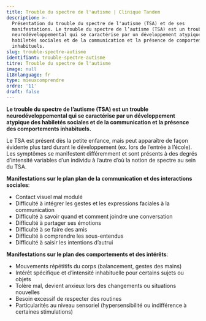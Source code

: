 ```yaml
---
title: Trouble du spectre de l'autisme | Clinique Tandem
description: >-
  Présentation du trouble du spectre de l'autisme (TSA) et de ses
  manifestations. Le trouble du spectre de l’autisme (TSA) est un trouble
  neurodéveloppemental qui se caractérise par un développement atypique des
  habiletés sociales et de la communication et la présence de comportements
  inhabituels.
slug: trouble-spectre-autisme
identifiant: trouble-spectre-autisme
titre: Trouble du spectre de l'autisme
image: null
i18nlanguage: fr
type: mieuxcomprendre
ordre: '11'
draft: false
---
```

**Le trouble du spectre de l’autisme (TSA) est un trouble neurodéveloppemental qui se caractérise par un développement atypique des habiletés sociales et de la communication et la présence des comportements inhabituels.**  

Le TSA est présent dès la petite enfance, mais peut apparaître de façon évidente plus tard durant le développement (ex. lors de l’entrée à l’école). Les symptômes se manifestent différemment et sont présents à des degrés d’intensité variables d’un individu à l’autre d’où la notion de spectre au sein du TSA.

**Manifestations sur le plan plan de la communication et des interactions sociales**:

- Contact visuel mal modulé
- Difficulté à intégrer les gestes et les expressions faciales à la communication
- Difficulté à savoir quand et comment joindre une conversation
- Difficulté à partager ses émotions
- Difficulté à se faire des amis
- Difficulté à comprendre les sous-entendus
- Difficulté à saisir les intentions d’autrui

**Manifestations sur le plan des comportements et des intérêts**:

- Mouvements répétitifs du corps (balancement, gestes des mains)
- Intérêt spécifique et d’intensité inhabituelle pour certains sujets ou objets
- Tolère mal, devient anxieux lors des changements ou situations nouvelles
- Besoin excessif de respecter des routines
- Particularités au niveau sensoriel (hypersensibilité ou indifférence à certaines stimulations)







